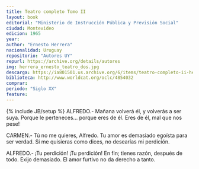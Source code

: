 ```yaml
---
title: Teatro completo Tomo II
layout: book
editorial: "Ministerio de Instrucción Pública y Previsión Social"
ciudad: Montevideo
edicion: 1965
year: 
author: "Ernesto Herrera"
nacionalidad: Uruguay
repositorio: "Autores UY"
repurl: https://archive.org/details/autores
img: herrera_ernesto_teatro_dos.jpg
descarga: https://ia801501.us.archive.org/6/items/teatro-completo-ii-herrera-ernesto/Teatro%20Completo%20II%20-%20Herrera%2C%20Ernesto.pdf
biblioteca: http://www.worldcat.org/oclc/4854032
comprar: 
periodo: "Siglo XX"
feature: 
---
```

{% include JB/setup %}
ALFREDO.- Mañana volverá él, y volverás a ser suya. Porque le perteneces... porque eres de él. Eres de él, mal que nos pese!

CARMEN.- Tú no me quieres, Alfredo. Tu amor es demasiado egoísta para ser verdad. Si me quisieras como dices, no desearías mi perdición.
 
ALFREDO.- ¡Tu perdición! ¡Tu perdición! En fin; tienes razón, después de todo. Exijo demasiado. El amor furtivo no da derecho a tanto.
